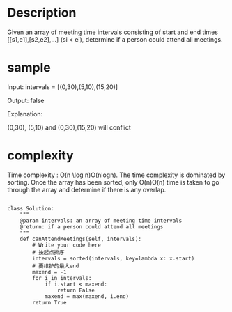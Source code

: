 # Description
Given an array of meeting time intervals consisting of start and end times [[s1,e1],[s2,e2],...] (si < ei), determine if a person could attend all meetings.

# sample 
Input: intervals = [(0,30),(5,10),(15,20)]

Output: false

Explanation: 

(0,30), (5,10) and (0,30),(15,20) will conflict

# complexity 

Time complexity : O(n \log n)O(nlogn). The time complexity is dominated by sorting. Once the array has been sorted, only O(n)O(n) time is taken to go through the array and determine if there is any overlap.
```

class Solution:
    """
    @param intervals: an array of meeting time intervals
    @return: if a person could attend all meetings
    """
    def canAttendMeetings(self, intervals):
        # Write your code here
        # 按起点排序
        intervals = sorted(intervals, key=lambda x: x.start)
        # 要维护的最大end
        maxend = -1
        for i in intervals:
            if i.start < maxend:
                return False
            maxend = max(maxend, i.end)
        return True
```
